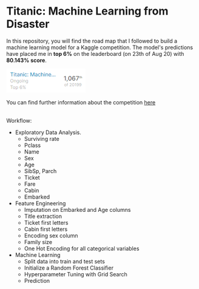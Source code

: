 # Titanic: Machine Learning from Disaster

In this repository, you will find the road map that I followed to build a machine learning model for a Kaggle competition. The model's predictions have placed me in **top 6%** on the leaderboard (on 23th of Aug 20) with **80.143% score**. <br>

![](images/kaggle.png)

You can find further information about the competition [here](https://www.kaggle.com/c/titanic)<br><br>

Workflow: <br>
- Exploratory Data Analysis. <br>
  - Surviving rate
  - Pclass
  - Name
  - Sex
  - Age
  - SibSp, Parch
  - Ticket
  - Fare
  - Cabin
  - Embarked
- Feature Engineering  <br>
  - Imputation on Embarked and Age columns
  - Title extraction
  - Ticket first letters
  - Cabin first letters
  - Encoding sex column
  - Family size
  - One Hot Encoding for all categorical variables
- Machine Learning
  - Split data into train and test sets
  - Initialize a Random Forest Classifier
  - Hyperparameter Tuning with Grid Search
  - Prediction
